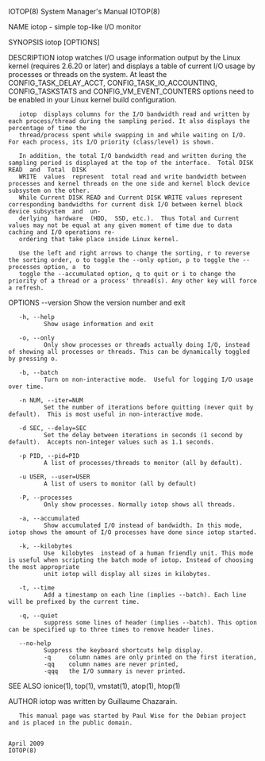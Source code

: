 IOTOP(8)                                                               System Manager's Manual                                                              IOTOP(8)

NAME
       iotop - simple top-like I/O monitor

SYNOPSIS
       iotop [OPTIONS]

DESCRIPTION
       iotop  watches  I/O usage information output by the Linux kernel (requires 2.6.20 or later) and displays a table of current I/O usage by processes or threads
       on the system. At least the CONFIG_TASK_DELAY_ACCT, CONFIG_TASK_IO_ACCOUNTING, CONFIG_TASKSTATS and CONFIG_VM_EVENT_COUNTERS options need to  be  enabled  in
       your Linux kernel build configuration.

       iotop  displays columns for the I/O bandwidth read and written by each process/thread during the sampling period. It also displays the percentage of time the
       thread/process spent while swapping in and while waiting on I/O. For each process, its I/O priority (class/level) is shown.

       In addition, the total I/O bandwidth read and written during the sampling period is displayed at the top of the interface.  Total DISK READ  and  Total  DISK
       WRITE  values  represent  total read and write bandwidth between processes and kernel threads on the one side and kernel block device subsystem on the other.
       While Current DISK READ and Current DISK WRITE values represent corresponding bandwidths for current disk I/O between kernel block device subsystem  and  un‐
       derlying  hardware  (HDD,  SSD, etc.).  Thus Total and Current values may not be equal at any given moment of time due to data caching and I/O operations re‐
       ordering that take place inside Linux kernel.

       Use the left and right arrows to change the sorting, r to reverse the sorting order, o to toggle the --only option, p to toggle the --processes option, a  to
       toggle the --accumulated option, q to quit or i to change the priority of a thread or a process' thread(s). Any other key will force a refresh.

OPTIONS
       --version
              Show the version number and exit

       -h, --help
              Show usage information and exit

       -o, --only
              Only show processes or threads actually doing I/O, instead of showing all processes or threads. This can be dynamically toggled by pressing o.

       -b, --batch
              Turn on non-interactive mode.  Useful for logging I/O usage over time.

       -n NUM, --iter=NUM
              Set the number of iterations before quitting (never quit by default).  This is most useful in non-interactive mode.

       -d SEC, --delay=SEC
              Set the delay between iterations in seconds (1 second by default).  Accepts non-integer values such as 1.1 seconds.

       -p PID, --pid=PID
              A list of processes/threads to monitor (all by default).

       -u USER, --user=USER
              A list of users to monitor (all by default)

       -P, --processes
              Only show processes. Normally iotop shows all threads.

       -a, --accumulated
              Show accumulated I/O instead of bandwidth. In this mode, iotop shows the amount of I/O processes have done since iotop started.

       -k, --kilobytes
              Use  kilobytes  instead of a human friendly unit. This mode is useful when scripting the batch mode of iotop. Instead of choosing the most appropriate
              unit iotop will display all sizes in kilobytes.

       -t, --time
              Add a timestamp on each line (implies --batch). Each line will be prefixed by the current time.

       -q, --quiet
              suppress some lines of header (implies --batch). This option can be specified up to three times to remove header lines.

       --no-help
              Suppress the keyboard shortcuts help display.
              -q     column names are only printed on the first iteration,
              -qq    column names are never printed,
              -qqq   the I/O summary is never printed.

SEE ALSO
       ionice(1), top(1), vmstat(1), atop(1), htop(1)

AUTHOR
       iotop was written by Guillaume Chazarain.

       This manual page was started by Paul Wise for the Debian project and is placed in the public domain.

                                                                             April 2009                                                                     IOTOP(8)
